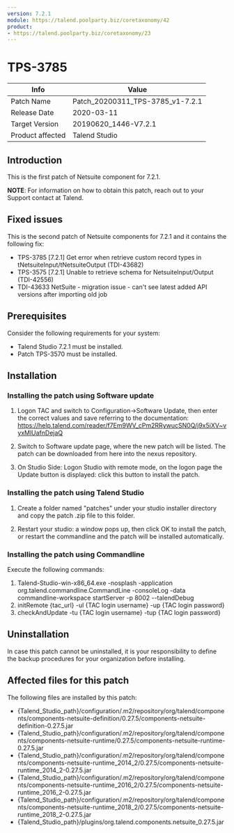 ```yaml
---
version: 7.2.1
module: https://talend.poolparty.biz/coretaxonomy/42
product:
- https://talend.poolparty.biz/coretaxonomy/23
---
```


# TPS-3785 <!-- mandatory -->

| Info             | Value |
| ---------------- | ---------------- |
| Patch Name       | Patch\_20200311\_TPS-3785\_v1-7.2.1 |
| Release Date     | 2020-03-11 |
| Target Version   | 20190620\_1446-V7.2.1 |
| Product affected | Talend Studio |

## Introduction <!-- mandatory -->

This is the first patch of Netsuite component for 7.2.1.

**NOTE**: For information on how to obtain this patch, reach out to your Support contact at Talend.

## Fixed issues <!-- mandatory -->

This is the second patch of Netsuite components for 7.2.1 and it contains the following fix:

- TPS-3785 [7.2.1] Get error when retrieve custom record types in tNetsuiteInput/tNetsuiteOutput (TDI-43682)
- TPS-3575 [7.2.1] Unable to retrieve schema for NetsuiteInput/Output (TDI-42556)
- TDI-43633 NetSuite - migration issue - can't see latest added API versions after importing old job

## Prerequisites <!-- mandatory -->

Consider the following requirements for your system:

- Talend Studio 7.2.1 must be installed.
- Patch TPS-3570 must be installed.

## Installation <!-- mandatory -->

<!--
- Detailed installation steps for the customer.
- If any files need to be backed up before installation, it should be mentioned in this section.
- Two scenarios need to be considered for the installation:
 1. The customer has not yet installed any patch before => provide instructions for this
 2. The customer had installed one previous cumulative patch => provide instructions for this
-->
### Installing the patch using Software update <!-- if applicable -->

1) Logon TAC and switch to Configuration->Software Update, then enter the correct values and save referring to the documentation: https://help.talend.com/reader/f7Em9WV_cPm2RRywucSN0Q/j9x5iXV~vyxMlUafnDejaQ

2) Switch to Software update page, where the new patch will be listed. The patch can be downloaded from here into the nexus repository.

3) On Studio Side: Logon Studio with remote mode, on the logon page the Update button is displayed: click this button to install the patch.

### Installing the patch using Talend Studio <!-- if applicable -->

1) Create a folder named "patches" under your studio installer directory and copy the patch .zip file to this folder.

2) Restart your studio: a window pops up, then click OK to install the patch, or restart the commandline and the patch will be installed automatically.

### Installing the patch using Commandline <!-- if applicable -->

Execute the following commands:

1. Talend-Studio-win-x86_64.exe -nosplash -application org.talend.commandline.CommandLine -consoleLog -data commandline-workspace startServer -p 8002 --talendDebug
2. initRemote {tac_url} -ul {TAC login username} -up {TAC login password}
3. checkAndUpdate -tu {TAC login username} -tup {TAC login password}

## Uninstallation <!-- if applicable -->

In case this patch cannot be uninstalled, it is your responsibility to define the backup procedures for your organization before installing.

## Affected files for this patch <!-- if applicable -->

The following files are installed by this patch:

- {Talend_Studio_path}/configuration/.m2/repository/org/talend/components/components-netsuite-definition/0.27.5/components-netsuite-definition-0.27.5.jar
- {Talend_Studio_path}/configuration/.m2/repository/org/talend/components/components-netsuite-runtime/0.27.5/components-netsuite-runtime-0.27.5.jar
- {Talend_Studio_path}/configuration/.m2/repository/org/talend/components/components-netsuite-runtime_2014\_2/0.27.5/components-netsuite-runtime\_2014\_2-0.27.5.jar
- {Talend_Studio_path}/configuration/.m2/repository/org/talend/components/components-netsuite-runtime_2016\_2/0.27.5/components-netsuite-runtime\_2016\_2-0.27.5.jar
- {Talend_Studio_path}/configuration/.m2/repository/org/talend/components/components-netsuite-runtime_2018\_2/0.27.5/components-netsuite-runtime\_2018\_2-0.27.5.jar
- {Talend_Studio_path}/plugins/org.talend.components.netsuite\_0.27.5.jar
